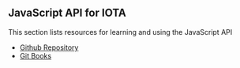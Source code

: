 ## JavaScript API for IOTA

This section lists resources for learning and using the JavaScript API

- [Github Repository](https://github.com/iotaledger/iota.js)
- [Git Books](https://domschiener.gitbooks.io/iota-guide/content/core-and-libraries/javascript-library.html)

